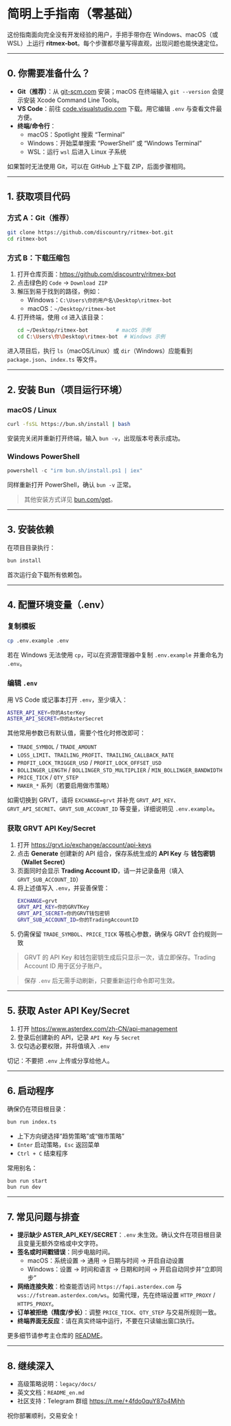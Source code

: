 # 简明上手指南（零基础）

这份指南面向完全没有开发经验的用户，手把手带你在 Windows、macOS（或 WSL）上运行 **ritmex-bot**。每个步骤都尽量写得直观，出现问题也能快速定位。

---

## 0. 你需要准备什么？
- **Git（推荐）**：从 [git-scm.com](https://git-scm.com/download) 安装；macOS 在终端输入 `git --version` 会提示安装 Xcode Command Line Tools。
- **VS Code**：前往 [code.visualstudio.com](https://code.visualstudio.com/) 下载。用它编辑 `.env` 与查看文件最方便。
- **终端/命令行**：
  - macOS：Spotlight 搜索 “Terminal”
  - Windows：开始菜单搜索 “PowerShell” 或 “Windows Terminal”
  - WSL：运行 `wsl` 后进入 Linux 子系统

如果暂时无法使用 Git，可以在 GitHub 上下载 ZIP，后面步骤相同。

---

## 1. 获取项目代码
### 方式 A：Git（推荐）
```bash
git clone https://github.com/discountry/ritmex-bot.git
cd ritmex-bot
```

### 方式 B：下载压缩包
1. 打开仓库页面：<https://github.com/discountry/ritmex-bot>
2. 点击绿色的 `Code` → `Download ZIP`
3. 解压到易于找到的路径，例如：
   - Windows：`C:\Users\你的用户名\Desktop\ritmex-bot`
   - macOS：`~/Desktop/ritmex-bot`
4. 打开终端，使用 `cd` 进入该目录：
   ```bash
   cd ~/Desktop/ritmex-bot         # macOS 示例
   cd C:\Users\你\Desktop\ritmex-bot  # Windows 示例
   ```

进入项目后，执行 `ls`（macOS/Linux）或 `dir`（Windows）应能看到 `package.json`、`index.ts` 等文件。

---

## 2. 安装 Bun（项目运行环境）
### macOS / Linux
```bash
curl -fsSL https://bun.sh/install | bash
```
安装完关闭并重新打开终端，输入 `bun -v`，出现版本号表示成功。

### Windows PowerShell
```powershell
powershell -c "irm bun.sh/install.ps1 | iex"
```
同样重新打开 PowerShell，确认 `bun -v` 正常。

> 其他安装方式详见 [bun.com/get](https://bun.com/get)。

---

## 3. 安装依赖
在项目目录执行：
```bash
bun install
```
首次运行会下载所有依赖包。

---

## 4. 配置环境变量（.env）
### 复制模板
```bash
cp .env.example .env
```
若在 Windows 无法使用 `cp`，可以在资源管理器中复制 `.env.example` 并重命名为 `.env`。

### 编辑 `.env`
用 VS Code 或记事本打开 `.env`，至少填入：
```bash
ASTER_API_KEY=你的AsterKey
ASTER_API_SECRET=你的AsterSecret
```
其他常用参数已有默认值，需要个性化时修改即可：
- `TRADE_SYMBOL` / `TRADE_AMOUNT`
- `LOSS_LIMIT`、`TRAILING_PROFIT`、`TRAILING_CALLBACK_RATE`
- `PROFIT_LOCK_TRIGGER_USD` / `PROFIT_LOCK_OFFSET_USD`
- `BOLLINGER_LENGTH` / `BOLLINGER_STD_MULTIPLIER` / `MIN_BOLLINGER_BANDWIDTH`
- `PRICE_TICK` / `QTY_STEP`
- `MAKER_*` 系列（若要启用做市策略）

如需切换到 GRVT，请将 `EXCHANGE=grvt` 并补充 `GRVT_API_KEY`、`GRVT_API_SECRET`、`GRVT_SUB_ACCOUNT_ID` 等变量，详细说明见 `.env.example`。

### 获取 GRVT API Key/Secret
1. 打开 <https://grvt.io/exchange/account/api-keys>
2. 点击 **Generate** 创建新的 API 组合，保存系统生成的 **API Key** 与 **钱包密钥（Wallet Secret）**
3. 页面同时会显示 **Trading Account ID**，请一并记录备用（填入 `GRVT_SUB_ACCOUNT_ID`）
4. 将上述值写入 `.env`，并妥善保管：
   ```bash
   EXCHANGE=grvt
   GRVT_API_KEY=你的GRVTKey
   GRVT_API_SECRET=你的GRVT钱包密钥
   GRVT_SUB_ACCOUNT_ID=你的TradingAccountID
   ```
5. 仍需保留 `TRADE_SYMBOL`、`PRICE_TICK` 等核心参数，确保与 GRVT 合约规则一致

> GRVT 的 API Key 和钱包密钥生成后只显示一次，请立即保存。Trading Account ID 用于区分子账户。

> 保存 `.env` 后无需手动刷新，只要重新运行命令即可生效。

---

## 5. 获取 Aster API Key/Secret
1. 打开 <https://www.asterdex.com/zh-CN/api-management>
2. 登录后创建新的 API，记录 `API Key` 与 `Secret`
3. 仅勾选必要权限，并将值填入 `.env`

切记：不要把 `.env` 上传或分享给他人。

---

## 6. 启动程序
确保仍在项目根目录：
```bash
bun run index.ts
```
- 上下方向键选择“趋势策略”或“做市策略”
- `Enter` 启动策略，`Esc` 返回菜单
- `Ctrl + C` 结束程序

常用别名：
```bash
bun run start
bun run dev
```

---

## 7. 常见问题与排查
- **提示缺少 ASTER_API_KEY/SECRET**：`.env` 未生效。确认文件在项目根目录且变量无额外空格或中文字符。
- **签名或时间戳错误**：同步电脑时间。
  - macOS：系统设置 → 通用 → 日期与时间 → 开启自动设置
  - Windows：设置 → 时间和语言 → 日期和时间 → 开启自动同步并“立即同步”
- **网络连接失败**：检查能否访问 `https://fapi.asterdex.com` 与 `wss://fstream.asterdex.com/ws`。如需代理，先在终端设置 `HTTP_PROXY` / `HTTPS_PROXY`。
- **订单被拒绝（精度/步长）**：调整 `PRICE_TICK`、`QTY_STEP` 与交易所规则一致。
- **终端界面无反应**：请在真实终端中运行，不要在只读输出窗口执行。

更多细节请参考主仓库的 [README](README.md)。

---

## 8. 继续深入
- 高级策略说明：`legacy/docs/`
- 英文文档：`README_en.md`
- 社区支持：Telegram 群组 <https://t.me/+4fdo0quY87o4Mjhh>

祝你部署顺利，交易安全！
